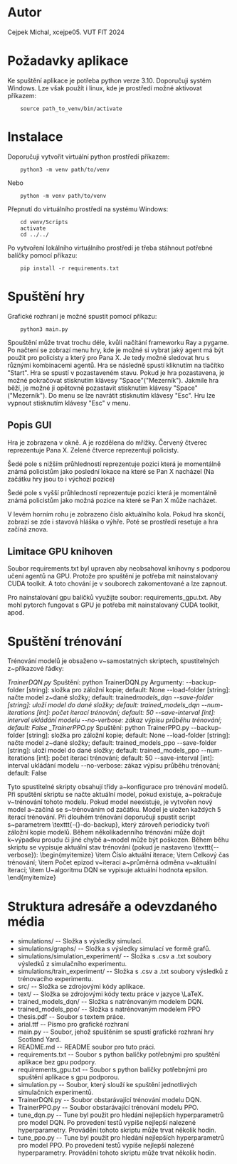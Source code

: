 # Autor

Cejpek Michal, xcejpe05. VUT FIT 2024

# Požadavky aplikace

Ke spuštění aplikace je potřeba python verze 3.10.
Doporučuji systém Windows.
Lze však použít i linux, kde je prostředí možné aktivovat příkazem:

```
    source path_to_venv/bin/activate
```

# Instalace

Doporučuji vytvořit virtuální python prostředí příkazem:

```
    python3 -m venv path/to/venv
```

Nebo

```
    python -m venv path/to/venv
```

Přepnutí do virtuálního prostředí na systému Windows:

```
    cd venv/Scripts
    activate
    cd ../../
```

Po vytvoření lokálního virtuálního prostředí je třeba stáhnout potřebné balíčky pomocí příkazu:

```
    pip install -r requirements.txt
```

# Spuštění hry

Grafické rozhraní je možné spustit pomocí příkazu:

```
    python3 main.py
```

Spouštění může trvat trochu déle, kvůli načítání frameworku Ray a pygame.
Po načtení se zobrazí menu hry, kde je možné si vybrat jaký agent má být použit pro policisty a který pro Pana X.
Je tedy možné sledovat hru s různými kombinacemi agentů.
Hra se následně spustí kliknutím na tlačítko "Start".
Hra se spustí v pozastaveném stavu.
Pokud je hra pozastavena, je možné pokračovat stisknutím klávesy "Space"("Mezerník").
Jakmile hra běží, je možné ji opětovně pozastavit stisknutím klávesy "Space"("Mezerník").
Do menu se lze navrátit stisknutím klávesy "Esc".
Hru lze vypnout stisknutím klávesy "Esc" v menu.

## Popis GUI

Hra je zobrazena v okně. A je rozdělena do mřížky.
Červený čtverec reprezentuje Pana X.
Zelené čtverce reprezentují policisty.

Šedé pole s nižším průhledností reprezentuje pozici která je momentálně známá policistům jako poslední lokace na které se Pan X nacházel (Na začátku hry jsou to i výchozí pozice)

Šedé pole s vyšší průhledností reprezentuje pozici která je momentálně známá policistům jako možná pozice na které se Pan X může nacházet.

V levém horním rohu je zobrazeno číslo aktuálního kola.
Pokud hra skončí, zobrazí se zde i stavová hláška o výhře.
Poté se prostředí resetuje a hra začíná znova.

## Limitace GPU knihoven

Soubor requirements.txt byl upraven aby neobsahoval knihovny s podporou učení agentů na GPU. Protože pro spuštění je potřeba mít nainstalovaný CUDA toolkit. A toto chování je v souborech zakomentované a lze zapnout.

Pro nainstalování gpu balíčků využijte soubor: requirements_gpu.txt.
Aby mohl pytorch fungovat s GPU je potřeba mít nainstalovaný CUDA toolkit, apod.

# Spuštění trénování

Trénování modelů je obsaženo v~samostatných skriptech, spustitelných z~příkazové řádky:

_TrainerDQN.py_
Spuštění: python TrainerDQN.py
Argumenty:
--backup-folder [string]: složka pro záložní kopie; default: None
--load-folder [string]: načte model z~dané složky; default: trained*models_dqn
--save-folder [string]: uloží model do dané složky; default: trained_models_dqn
--num-iterations [int]: počet iterací trénování; default: 50
--save-interval [int]: interval ukládání modelu
--no-verbose: zákaz výpisu průběhu trénování; default: False
\_TrainerPPO.py*
Spuštění: python TrainerPPO.py
--backup-folder [string]: složka pro záložní kopie; default: None
--load-folder [string]: načte model z~dané složky; default: trained_models_ppo
--save-folder [string]: uloží model do dané složky; default: trained_models_ppo
--num-iterations [int]: počet iterací trénování; default: 50
--save-interval [int]: interval ukládání modelu
--no-verbose: zákaz výpisu průběhu trénování; default: False

Tyto spustitelné skripty obsahují třídy a~konfigurace pro trénování modelů.
Při spuštění skriptu se načte aktuální model, pokud existuje, a~pokračuje v~trénování tohoto modelu.
Pokud model neexistuje, je vytvořen nový model a~začíná se s~trénováním od začátku.
Model je uložen každých 5 iterací trénování.
Při dlouhém trénování doporučuji spustit script s~parametrem \texttt{-{}-do-backup}, který zároveň periodicky tvoří záložní kopie modelů.
Během několikadenního trénování může dojít k~výpadku proudu či jiné chybě a~model může být poškozen.
Během běhu skriptu se vypisuje aktuální stav trénování (pokud je nastaveno \texttt{--verbose}):
\begin{myitemize}
\item Číslo aktuální iterace;
\item Celkový čas trénování;
\item Počet epizod v~iteraci a~průměrná odměna v~aktuální iteraci;
\item U~algoritmu DQN se vypisuje aktuální hodnota epsilon.
\end{myitemize}

# Struktura adresáře a odevzdaného média

- simulations/ -- Složka s výsledky simulací.
- simulations/graphs/ -- Složka s výsledky simulací ve formě grafů.
- simulations/simulation_experiment/ -- Složka s .csv a .txt soubory výsledků z simulačního experimentu.
- simulations/train_experiment/ -- Složka s .csv a .txt soubory výsledků z trénovacího experimentu.
- src/ -- Složka se zdrojovými kódy aplikace.
- text/ -- Složka se zdrojovými kódy textu práce v jazyce \LaTeX.
- trained_models_dqn/ -- Složka s natrénovaným modelem DQN.
- trained_models_ppo/ -- Složka s natrénovaným modelem PPO
- thesis.pdf -- Soubor s textem práce.
- arial.ttf -- Písmo pro grafické rozhraní
- main.py -- Soubor, jehož spuštěním se spustí grafické rozhraní hry Scotland Yard.
- README.md -- README soubor pro tuto práci.
- requirements.txt -- Soubor s python balíčky potřebnými pro spuštění aplikace bez gpu podpory.
- requirements_gpu.txt -- Soubor s python balíčky potřebnými pro spuštění aplikace s gpu podporou.
- simulation.py -- Soubor, který slouží ke spuštění jednotlivých simulačních experimentů.
- TrainerDQN.py -- Soubor obstarávající trénování modelu DQN.
- TrainerPPO.py -- Soubor obstarávající trénování modelu PPO.
- tune_dqn.py -- Tune byl použit pro hledání nejlepších hyperparametrů pro model DQN. Po provedení testů vypíše nejlepší nalezené hyperparametry. Provádění tohoto skriptu může trvat několik hodin.
- tune_ppo.py -- Tune byl použit pro hledání nejlepších hyperparametrů pro model PPO. Po provedení testů vypíše nejlepší nalezené hyperparametry. Provádění tohoto skriptu může trvat několik hodin.

